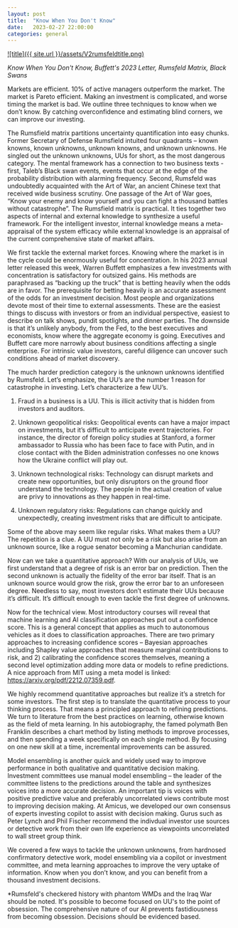 ```yaml
---
layout: post
title:  "Know When You Don't Know"
date:   2023-02-27 22:00:00
categories: general
---
```


<!-- [<img src={{ site.url }}/assets/Slide2.jpg>](https://www.youtube.com/watch?v=gPIYbyjGHWw) -->
<a href="https://www.youtube.com/watch?v=esa_i7NPxc8">![title]({{ site.url }}/assets/V2rumsfeldtitle.png)</a>

*Know When You Don't Know, Buffett's 2023 Letter, Rumsfeld Matrix, Black Swans*

Markets are efficient. 10% of active managers outperform the market. The market is Pareto efficient. Making an investment is complicated, and worse timing the market is bad. We outline three techniques to know when we don’t know.  By catching overconfidence and estimating blind corners, we can improve our investing.

The Rumsfield matrix partitions uncertainty quantification into easy chunks. Former Secretary of Defense Rumsfield intuited four quadrants – known knowns, known unknowns, unknown knowns, and unknown unknowns. He singled out the unknown unknowns, UUs for short, as the most dangerous category.  The mental framework has a connection to two business texts - first, Taleb’s Black swan events, events that occur at the edge of the probability distribution with alarming frequency. Second, Rumsfeld was undoubtedly acquainted with the Art of War, an ancient Chinese text that received wide business scrutiny. One passage of the Art of War goes, “Know your enemy and know yourself and you can fight a thousand battles without catastrophe”.  The Rumsfield matrix is practical.  It ties together two aspects of internal and external knowledge to synthesize a useful framework. For the intelligent investor, internal knowledge means a meta-appraisal of the system efficacy while external knowledge is an appraisal of the current comprehensive state of market affairs.

We first tackle the external market forces.  Knowing where the market is in the cycle could be enormously useful for concentration.  In his 2023 annual letter released this week, Warren Buffett emphasizes a few investments with concentration is satisfactory for outsized gains. His methods are paraphrased as “backing up the truck” that is betting heavily when the odds are in favor. The prerequisite for betting heavily is an accurate assessment of the odds for an investment decision.  Most people and organizations devote most of their time to external assessments. These are the easiest things to discuss with investors or from an individual perspective, easiest to describe on talk shows, pundit spotlights, and dinner parties.  The downside is that it’s unlikely anybody, from the Fed, to the best executives and economists, know where the aggregate economy is going. Executives and Buffett care more narrowly about business conditions affecting a single enterprise.  For intrinsic value investors, careful diligence can uncover such conditions ahead of market discovery.

The much harder prediction category is the unknown unknowns identified by Rumsfeld.  Let’s emphasize, the UU’s are the number 1 reason for catastrophe in investing.  Let’s characterize a few UU’s. 

1. Fraud in a business is a UU. This is illicit activity that is hidden from investors and auditors.  

2. Unknown geopolitical risks: Geopolitical events can have a major impact on investments, but it’s difficult to anticipate event trajectories.  For instance, the director of foreign policy studies at Stanford, a former ambassador to Russia who has been face to face with Putin, and in close contact with the Biden administration confesses no one knows how the Ukraine conflict will play out. 

3. Unknown technological risks: Technology can disrupt markets and create new opportunities, but only disruptors on the ground floor understand the technology. The people in the actual creation of value are privy to innovations as they happen in real-time.

4. Unknown regulatory risks: Regulations can change quickly and unexpectedly, creating investment risks that are difficult to anticipate. 

Some of the above may seem like regular risks. What makes them a UU? The repetition is a clue. A UU must not only be a risk but also arise from an unknown source, like a rogue senator becoming a Manchurian candidate.

Now can we take a quantitative approach?  With our analysis of UUs, we first understand that a degree of risk is an error bar on prediction. Then the second unknown is actually the fidelity of the error bar itself.  That is an unknown source would grow the risk, grow the error bar to an unforeseen degree. Needless to say, most investors don’t estimate their UUs because it’s difficult. It’s difficult enough to even tackle the first degree of unknowns.

Now for the technical view. Most introductory courses will reveal that machine learning and AI classification approaches put out a confidence score. This is a general concept that applies as much to autonomous vehicles as it does to classification approaches.  There are two primary approaches to increasing confidence scores – Bayesian approaches including Shapley value approaches that measure marginal contributions to risk, and 2) calibrating the confidence scores themselves, meaning a second level optimization adding more data or models to refine predictions. A nice approach from MIT using a meta model is linked: https://arxiv.org/pdf/2212.07359.pdf. 

We highly recommend quantitative approaches but realize it’s a stretch for some investors.  The first step is to translate the quantitative process to your thinking process. That means a principled approach to refining predictions. We turn to literature from the best practices on learning, otherwise known as the field of meta learning.  In his autobiography, the famed polymath Ben Franklin describes a chart method by listing methods to improve processes, and then spending a week specifically on each single method.  By focusing on one new skill at a time, incremental improvements can be assured.

Model ensembling is another quick and widely used way to improve performance in both qualitative and quantitative decision making.  Investment committees use manual model ensembling – the leader of the committee listens to the predictions around the table and synthesizes voices into a more accurate decision.  An important tip is voices with positive predictive value and preferably uncorrelated views contribute most to improving decision making.  At Amicus, we developed our own consensus of experts investing copilot to assist with decision making. Gurus such as Peter Lynch and Phil Fischer recommend the indivdual investor use sources or detective work from their own life experience as viewpoints uncorrelated to wall street group think.

We covered a few ways to tackle the unknown unknowns, from hardnosed confirmatory detective work, model ensembling via a copilot or investment committee, and meta learning approaches to improve the very uptake of information. Know when you don’t know, and you can benefit from a thousand investment decisions. 

*Rumsfeld's checkered history with phantom WMDs and the Iraq War should be noted.  It's possible to become focused on UU's to the point of obsession. The comprehensive nature of our AI prevents fastidiousness from becoming obsession. Decisions should be evidenced based.
